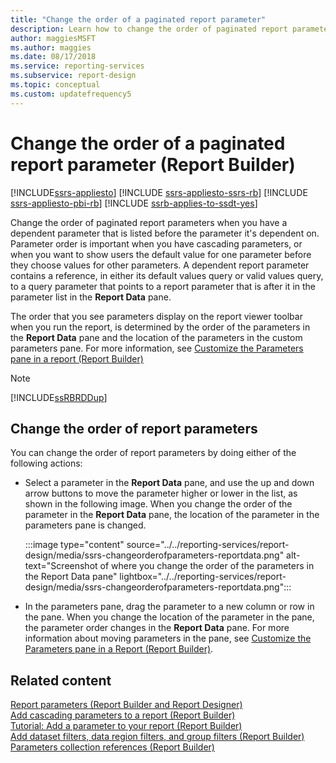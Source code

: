 ```yaml
---
title: "Change the order of a paginated report parameter"
description: Learn how to change the order of paginated report parameters when you have a dependent parameter that is listed out of order in Report Builder.
author: maggiesMSFT
ms.author: maggies
ms.date: 08/17/2018
ms.service: reporting-services
ms.subservice: report-design
ms.topic: conceptual
ms.custom: updatefrequency5
---
```

# Change the order of a paginated report parameter (Report Builder)

[!INCLUDE[ssrs-appliesto](../../includes/ssrs-appliesto.md)] [!INCLUDE [ssrs-appliesto-ssrs-rb](../../includes/ssrs-appliesto-ssrs-rb.md)] [!INCLUDE [ssrs-appliesto-pbi-rb](../../includes/ssrs-appliesto-pbi-rb.md)] [!INCLUDE [ssrb-applies-to-ssdt-yes](../../includes/ssrb-applies-to-ssdt-yes.md)]

  Change the order of paginated report parameters when you have a dependent parameter that is listed before the parameter it's dependent on. Parameter order is important when you have cascading parameters, or when you want to show users the default value for one parameter before they choose values for other parameters. A dependent report parameter contains a reference, in either its default values query or valid values query, to a query parameter that points to a report parameter that is after it in the parameter list in the **Report Data** pane.  
  
 The order that you see parameters display on the report viewer toolbar when you run the report, is determined by the order of the parameters in the **Report Data** pane and the location of the parameters in the custom parameters pane. For more information, see [Customize the Parameters pane in a report &#40;Report Builder&#41;](../../reporting-services/report-design/customize-the-parameters-pane-in-a-report-report-builder.md)  
  
> [!NOTE]  
>  [!INCLUDE[ssRBRDDup](../../includes/ssrbrddup-md.md)]  
  
## Change the order of report parameters  
  
You can change the order of report parameters by doing either of the following actions:  
  
-   Select a parameter in the **Report Data** pane, and use the up and down arrow buttons to move the parameter higher or lower in the list, as shown in the following image. When you change the order of the parameter in the **Report Data** pane, the location of the parameter in the parameters pane is changed.  
  
     :::image type="content" source="../../reporting-services/report-design/media/ssrs-changeorderofparameters-reportdata.png" alt-text="Screenshot of where you change the order of the parameters in the Report Data pane" lightbox="../../reporting-services/report-design/media/ssrs-changeorderofparameters-reportdata.png":::
  
-   In the parameters pane, drag the parameter to a new column or row in the pane. When you change the location of the parameter in the pane, the parameter order changes in the **Report Data** pane. For more information about moving parameters in the pane, see [Customize the Parameters pane in a Report &#40;Report Builder&#41;](../../reporting-services/report-design/customize-the-parameters-pane-in-a-report-report-builder.md).  
  
## Related content  
 [Report parameters &#40;Report Builder and Report Designer&#41;](../../reporting-services/report-design/report-parameters-report-builder-and-report-designer.md)   
 [Add cascading parameters to a report &#40;Report Builder&#41;](../../reporting-services/report-design/add-cascading-parameters-to-a-report-report-builder-and-ssrs.md)   
 [Tutorial: Add a parameter to your report &#40;Report Builder&#41;](../../reporting-services/tutorial-add-a-parameter-to-your-report-report-builder.md)   
 [Add dataset filters, data region filters, and group filters &#40;Report Builder&#41;](../../reporting-services/report-design/add-dataset-filters-data-region-filters-and-group-filters.md)   
 [Parameters collection references &#40;Report Builder&#41;](../../reporting-services/report-design/built-in-collections-parameters-collection-references-report-builder.md)  
  
  
